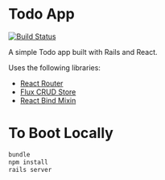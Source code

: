 Todo App
==

[![Build Status](https://travis-ci.org/golmansax/todo-app-in-rails-flux.svg?branch=master)](https://travis-ci.org/golmansax/todo-app-in-rails-flux)

A simple Todo app built with Rails and React.

Uses the following libraries:
- [React Router](https://github.com/rackt/react-router)
- [Flux CRUD Store](https://github.com/golmansax/flux-crud-store)
- [React Bind Mixin](https://github.com/golmansax/react-bind-mixin)


To Boot Locally
===
```bash
bundle
npm install
rails server
```
